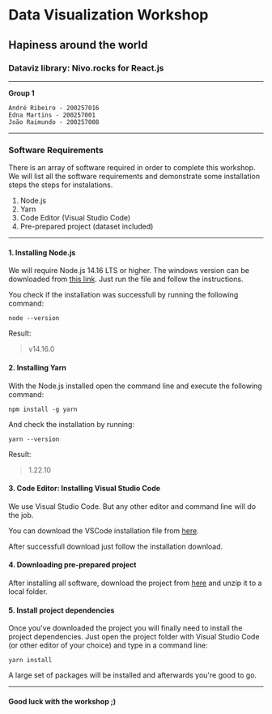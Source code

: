 # Data Visualization Workshop

## Hapiness around the world

### Dataviz library: **Nivo.rocks** for React.js

---

**Group 1**

```text
André Ribeiro - 200257016
Edna Martins - 200257001
João Raimundo - 200257008
```

---

### Software  Requirements

There is an array of software required in order to complete this workshop. We will list all the software requirements and demonstrate some installation steps the steps for instalations.

1. Node.js
2. Yarn
3. Code Editor (Visual Studio Code)
4. Pre-prepared project (dataset included)

---

#### 1. Installing Node.js

We will require Node.js 14.16 LTS or higher. The windows version can be downloaded from [this link](https://nodejs.org/en/download/). Just run the file and follow the instructions.

You check if the installation was successfull by running the following command:

```batch
node --version
```

Result: 
> v14.16.0

#### 2. Installing Yarn

With the Node.js installed open the command line and execute the following command:

```batch
npm install -g yarn
```

And check the installation by running:

```batch
yarn --version
```

Result:
> 1.22.10

#### 3. Code Editor: Installing Visual Studio Code

We use Visual Studio Code. But any other editor and command line will do the job.

You can download the VSCode installation file from [here](https://code.visualstudio.com/download).

After successfull download just follow the installation download.

#### 4. Downloading pre-prepared project

After installing all software, download the project from [here](https://github.com/Andree37/vi-nivo-proj/archive/refs/heads/main.zip) and unzip it to a local folder.

#### 5. Install project dependencies

Once you've downloaded the project you will finally need to install the project dependencies. Just open the project folder with Visual Studio Code (or other editor of your choice) and type in a command line:

```batch
yarn install
```

A large set of packages will be installed and afterwards you're good to go.

---

#### Good luck with the workshop ;)
